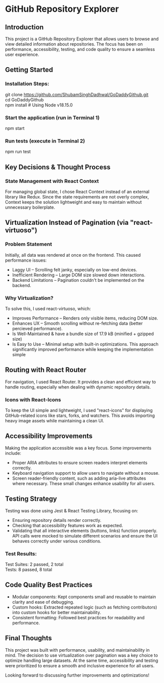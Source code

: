 # GitHub Repository Explorer
## Introduction
This project is a GitHub Repository Explorer that allows users to browse and view detailed information about repositories. 
The focus has been on performance, accessibility, testing, and code quality to ensure a seamless user experience.

## Getting Started
### Installation Steps:
git clone https://github.com/ShubamSinghDadhwal/GoDaddyGithub.git  
cd GoDaddyGithub  
npm install  # Using Node v18.15.0  

### Start the application (run in Terminal 1)
npm start  

### Run tests (execute in Terminal 2)
npm run test

## Key Decisions & Thought Process
### State Management with React Context
For managing global state, I chose React Context instead of an external library like Redux. Since the state requirements are not overly complex, 
Context keeps the solution lightweight and easy to maintain without unnecessary boilerplate.

## Virtualization Instead of Pagination (via "react-virtuoso")
### Problem Statement
Initially, all data was rendered at once on the frontend. This caused performance issues:
- Laggy UI – Scrolling felt janky, especially on low-end devices.
- Inefficient Rendering – Large DOM size slowed down interactions.
- Backend Limitations – Pagination couldn't be implemented on the backend.

### Why Virtualization?
To solve this, I used react-virtuoso, which:
- Improves Performance – Renders only visible items, reducing DOM size.
- Enhances UX – Smooth scrolling without re-fetching data (better percieved performance).
- Is Well-Maintained & have a bundle size of 17.9 kB (minified + gzipped size)
- Is Easy to Use – Minimal setup with built-in optimizations.
This approach significantly improved performance while keeping the implementation simple

## Routing with React Router
For navigation, I used React Router. It provides a clean and efficient way to handle routing, especially when dealing with dynamic repository details.
### Icons with React-Icons
To keep the UI simple and lightweight, I used "react-icons" for displaying GitHub-related icons like stars, forks, and watchers. 
This avoids importing heavy image assets while maintaining a clean UI.

## Accessibility Improvements
Making the application accessible was a key focus. Some improvements include:
- Proper ARIA attributes to ensure screen readers interpret elements correctly.
- Keyboard navigation support to allow users to navigate without a mouse.
- Screen reader-friendly content, such as adding aria-live attributes where necessary.
These small changes enhance usability for all users.

## Testing Strategy
Testing was done using Jest & React Testing Library, focusing on:
- Ensuring repository details render correctly.
- Checking that accessibility features work as expected.
- Validating that all interactive elements (buttons, links) function properly.
API calls were mocked to simulate different scenarios and ensure the UI behaves correctly under various conditions.

### Test Results:
Test Suites: 2 passed, 2 total  
Tests:       8 passed, 8 total

## Code Quality Best Practices
- Modular components: Kept components small and reusable to maintain clarity and ease of debugging.
- Custom hooks: Extracted repeated logic (such as fetching contributors) into custom hooks for better maintainability.
- Consistent formatting: Followed best practices for readability and performance.

## Final Thoughts
This project was built with performance, usability, and maintainability in mind. The decision to use virtualization over pagination was a key choice to optimize handling large datasets. At the same time, accessibility and testing were prioritized to ensure a smooth and inclusive experience for all users.

Looking forward to discussing further improvements and optimizations!
